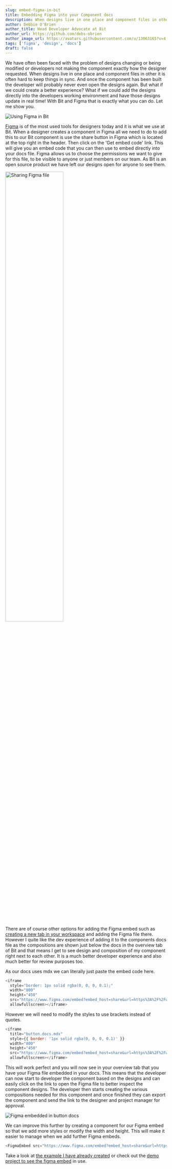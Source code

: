 ```yaml
---
slug: embed-figma-in-bit
title: Embedding Figma into your Component docs
description: When designs live in one place and component files in other it is often hard to keep things in sync. What if we could add the designs directly into the developers working environment and have those designs update in real time! With Bit and Figma that is exactly what you can do.
author: Debbie O'Brien
author_title: Head Developer Advocate at Bit
author_url: https://github.com/debs-obrien
author_image_url: https://avatars.githubusercontent.com/u/13063165?v=4
tags: ['figma', 'design', 'docs']
draft: false
---
```


We have often been faced with the problem of designs changing or being modified or developers not making the component exactly how the designer requested. When designs live in one place and component files in other it is often hard to keep things in sync. And once the component has been built the developer will probably never even open the designs again. But what if we could create a better experience? What if we could add the designs directly into the developers working environment and have those designs update in real time! With Bit and Figma that is exactly what you can do. Let me show you.

<img src="/img/blog/embed-figma-in-bit/figma.gif" alt="Using Figma in Bit" />

[Figma](https://www.figma.com/) is of the most used tools for designers today and it is what we use at Bit. When a designer creates a component in Figma all we need to do to add this to our Bit component is use the share button in Figma which is located at the top right in the header. Then click on the 'Get embed code' link. This will give you an embed code that you can then use to embed directly into your docs file. Figma allows us to choose the permissions we want to give for this file, to be visible to anyone or just members on our team. As Bit is an open source product we have left our designs open for anyone to see them.

<img src="/img/blog/embed-figma-in-bit/share-figma-file.png" alt="Sharing Figma file" width="60%" />

There are of course other options for adding the Figma embed such as [creating a new tab in your workspace](/extending-bit/adding-a-new-tab) and adding the Figma file there. However I quite like the dev experience of adding it to the components docs file as the compositions are shown just below the docs in the overview tab of Bit and that means I get to see design and composition of my component right next to each other. It is a much better developer experience and also much better for review purposes too.

As our docs uses mdx we can literally just paste the embed code here.

```js title="button.docs.mdx"
<iframe
  style="border: 1px solid rgba(0, 0, 0, 0.1);"
  width="800"
  height="450"
  src="https://www.figma.com/embed?embed_host=share&url=https%3A%2F%2Fwww.figma.com%2Ffile%2FDaShaxpMbyWlvOGMFFUHCl%2Fbutton%3Fnode-id%3D0%253A1"
  allowfullscreen></iframe>
```

However we will need to modify the styles to use brackets instead of quotes.

```js
<iframe
  title="button.docs.mdx"
  style={{ border: '1px solid rgba(0, 0, 0, 0.1)' }}
  width="800"
  height="450"
  src="https://www.figma.com/embed?embed_host=share&url=https%3A%2F%2Fwww.figma.com%2Ffile%2FDaShaxpMbyWlvOGMFFUHCl%2Fbutton%3Fnode-id%3D0%253A1"
  allowfullscreen></iframe>
```

This will work perfect and you will now see in your overview tab that you have your Figma file embedded in your docs. This means that the developer can now start to developer the component based on the designs and can easily click on the link to open the Figma file to better inspect the component designs. The developer then starts creating the various compositions needed for this component and once finished they can export the component and send the link to the designer and project manager for approval.

<img src="/img/blog/embed-figma-in-bit/figma-button-docs.png" alt="Figma embedded in button docs" />

We can improve this further by creating a component for our Figma embed so that we add more styles or modify the width and height. This will make it easier to manage when we add further Figma embeds.

```js title="button.docs.mdx"
<FigmaEmbed src="https://www.figma.com/embed?embed_host=share&url=https%3A%2F%2Fwww.figma.com%2Ffile%2F0EEVmHM5PG37THkzlbanjX%2FColor-Scheme%3Fnode-id%3D0%253A1" />
```

Take a look at [the example I have already created](https://bit.dev/learn-bit-react/base-ui/figma/figma-embed/~code/figma-embed.tsx) or check out the [demo project to see the figma embed](https://bit.dev/learn-bit-react/base-ui/ui/button) in use.
